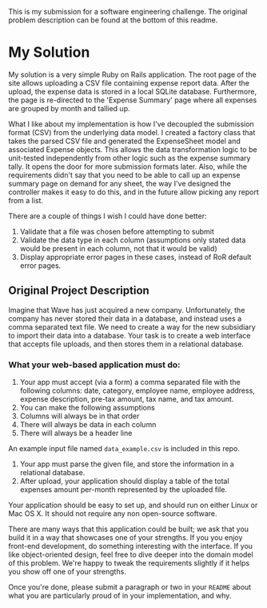 This is my submission for a software engineering challenge. The original problem description can be found at the bottom of this readme.

# My Solution
My solution is a very simple Ruby on Rails application. The root page of the site allows uploading a CSV file containing expense report data. After the upload, the expense data is stored in a local SQLite database. Furthermore, the page is re-directed to the 'Expense Summary' page where all expenses are grouped by month and tallied up.

What I like about my implementation is how I've decoupled the submission format (CSV) from the underlying data model. I created a factory class that takes the parsed CSV file and generated the ExpenseSheet model and associated Expense objects. This allows the data transformation logic to be unit-tested independently from other logic such as the expense summary tally. It opens the door for more submission formats later. Also, while the requirements didn't say that you need to be able to call up an expense summary page on demand for any sheet, the way I've designed the controller makes it easy to do this, and in the future allow picking any report from a list.

There are a couple of things I wish I could have done better:
1. Validate that a file was chosen before attempting to submit
2. Validate the data type in each column (assumptions only stated data would be present in each column, not that it would be valid)
3. Display appropriate error pages in these cases, instead of RoR default error pages.


## Original Project Description
Imagine that Wave has just acquired a new company. Unfortunately, the company has never stored their data in a database, and instead uses a comma separated text file. We need to create a way for the new subsidiary to import their data into a database. Your task is to create a web interface that accepts file uploads, and then stores them in a relational database.

### What your web-based application must do:

1. Your app must accept (via a form) a comma separated file with the following columns: date, category, employee name, employee address, expense description, pre-tax amount, tax name, and tax amount.
1. You can make the following assumptions
 1. Columns will always be in that order
 2. There will always be data in each column
 3. There will always be a header line

 An example input file named `data_example.csv` is included in this repo.

1. Your app must parse the given file, and store the information in a relational database.
1. After upload, your application should display a table of the total expenses amount per-month represented by the uploaded file.

Your application should be easy to set up, and should run on either Linux or Mac OS X. It should not require any non open-source software.

There are many ways that this application could be built; we ask that you build it in a way that showcases one of your strengths. If you you enjoy front-end development, do something interesting with the interface. If you like object-oriented design, feel free to dive deeper into the domain model of this problem. We're happy to tweak the requirements slightly if it helps you show off one of your strengths.

Once you're done, please submit a paragraph or two in your `README` about what you are particularly proud of in your implementation, and why.
